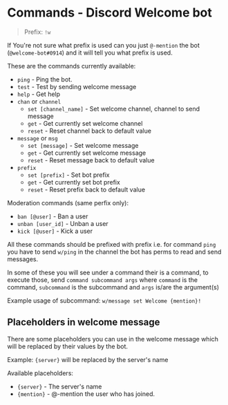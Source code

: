 # Commands - Discord Welcome bot

> Prefix: `!w`

If You're not sure what prefix is used can you just `@-mention` the bot (`@welcome-bot#0914`) and it will tell you what prefix is used.

These are the commands currently available:
- `ping` - Ping the bot.
- `test` - Test by sending welcome message
- `help` - Get help
- `chan` or `channel`
    - `set [channel_name]` - Set welcome channel, channel to send message
    - `get` - Get currently set welcome channel
    - `reset` - Reset channel back to default value
- `message` or `msg`
    - `set [message]` - Set welcome message
    - `get` - Get currently set welcome message
    - `reset` - Reset message back to default value
- `prefix`
    - `set [prefix]` - Set bot prefix
    - `get` - Get currently set bot prefix
    - `reset` - Reset prefix back to default value

Moderation commands (same perfix only):
- `ban [@user]` - Ban a user
- `unban [user_id]` - Unban a user
- `kick [@user]` - Kick a user

All these commands should be prefixed with prefix i.e. for command `ping` you have to send `w/ping` in the channel the bot has perms to read and send messages.

In some of these you will see under a command their is a command, to execute those, send `command subcommand args` where `command` is the command, `subcommand` is the subcommand and `args` is/are the argument(s)

Example usage of subcommand: `w/message set Welcome {mention}!`

## Placeholders in welcome message
There are some placeholders you can use in the welcome message which will be replaced by their values by the bot.

Example: `{server}` will be replaced by the server's name

Available placeholders:
- `{server}` - The server's name
- `{mention}` - @-mention the user who has joined.
